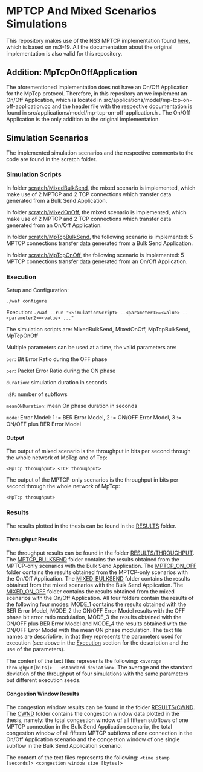 # MPTCP And Mixed Scenarios Simulations

This repository makes use of the NS3 MPTCP implementation found [here](https://github.com/mkheirkhah/amp), which is based on ns3-19.
All the documentation about the original implementation is also valid for this repository.

## Addition: MpTcpOnOffApplication
The aforementioned implementation does not have an On/Off Application for the MpTcp protocol. Therefore, in this repository an we implement an On/Off Application, which is located in src/applications/model/mp-tcp-on-off-application.cc and the header file with the respective documentation is found in src/applications/model/mp-tcp-on-off-application.h . The On/Off Application is the only addition to the original implementation.

## Simulation Scenarios
The implemented simulation scenarios and the respective comments to the code are found in the scratch folder.

### Simulation Scripts
In folder [scratch/MixedBulkSend](https://github.com/UsernameN0tAvailable/mptcp_simulations/tree/master/scratch/MixedBulkSend), the mixed scenario is implemented, which make use of 2 MPTCP and 2 TCP connections which transfer data generated from a Bulk Send Application.

In folder [scratch/MixedOnOff](https://github.com/UsernameN0tAvailable/mptcp_simulations/tree/master/scratch/MixedOnOff), the mixed scenario is implemented, which make use of 2 MPTCP and 2 TCP connections which transfer data generated from an On/Off Application.
 
In folder [scratch/MpTcpBulkSend](https://github.com/UsernameN0tAvailable/mptcp_simulations/tree/master/scratch/MpTcpBulkSend), the following scenario is implemented: 5 MPTCP connections transfer data generated from a Bulk Send Application.

In folder [scratch/MpTcpOnOff](https://github.com/UsernameN0tAvailable/mptcp_simulations/tree/master/scratch/MpTcpOnOff), the following scenario is implemented: 5 MPTCP connections transfer data generated from an On/Off Application.

### Execution
Setup and Configuration:

````./waf configure````

Execution:
````./waf --run "<SimulationScript> --<parameter1>=<value> --<parameter2>=<value> ..."````

The simulation scripts are: MixedBulkSend, MixedOnOff, MpTcpBulkSend, MpTcpOnOff

Multiple parameters can be used at a time, the valid parameters are:

````ber````: Bit Error Ratio during the OFF phase

````per````: Packet Error Ratio during the ON phase

````duration````: simulation duration in seconds

````nSF````: number of subflows

````meanONDuration````: mean On phase duration in seconds

````mode````: Error Model: 1 := BER Error Model, 2 := ON/OFF Error Model, 3 := ON/OFF plus BER Error Model

#### Output
The output of mixed scenario is the throughput in bits per second through the whole network of MpTcp and of Tcp:

````<MpTcp throughput> <TCP throughput> ````

The output of the MPTCP-only scenarios is the throughput in bits per second through the whole network of MpTcp:

````<MpTcp throughput> ````

### Results
The results plotted in the thesis can be found in the [RESULTS](https://github.com/UsernameN0tAvailable/mptcp_simulations/tree/master/RESULTS) folder.
#### Throughput Results
The throughput results can be found in the folder [RESULTS/THROUGHPUT](https://github.com/UsernameN0tAvailable/mptcp_simulations/tree/master/RESULTS/THROUGHPUT). 
The [MPTCP_BULKSEND](https://github.com/UsernameN0tAvailable/mptcp_simulations/tree/master/RESULTS/THROUGHPUT/MPTCP_BULKSEND) folder contains the results obtained from the MPTCP-only scenarios with 
the Bulk Send Application. The [MPTCP_ON_OFF](https://github.com/UsernameN0tAvailable/mptcp_simulations/tree/master/RESULTS/THROUGHPUT/MPTCP_ON_OFF) folder contains the results obtained from the MPTCP-only scenarios with the On/Off Application. 
The [MIXED_BULKSEND](https://github.com/UsernameN0tAvailable/mptcp_simulations/tree/master/RESULTS/THROUGHPUT/MIXED_BULKSEND) folder contains the results obtained from the mixed scenarios with the Bulk Send Application. 
The [MIXED_ON_OFF](https://github.com/UsernameN0tAvailable/mptcp_simulations/tree/master/RESULTS/THROUGHPUT/MIXED_ON_OFF) folder contains the results obtained from the mixed scenarios with the On/Off Application. 
All four folders contain the results of the following four modes: MODE_1 contains the results obtained with the BER Error Model, MODE_2 the ON/OFF Error Model 
results with the OFF phase bit error ratio modulation, MODE_3 the results obtained with the ON/OFF plus BER Error Model and
MODE_4 the results obtained with the ON/OFF Error Model with the mean ON phase modulation. The text file names are descriptive, in that 
they represents the parameters used for execution (see above in the [Execution](#Execution) section for the description and the use of the parameters).

The content of the text files represents the following: ````<average throughput[bits]>   <standard deviation>````.
The average and the standard deviation of the throughput of four simulations with the same parameters but different execution seeds.
#### Congestion Window Results
The congestion window results can be found in the folder [RESULTS/CWND](https://github.com/UsernameN0tAvailable/mptcp_simulations/tree/master/RESULTS/CWND). 
The [CWND](https://github.com/UsernameN0tAvailable/mptcp_simulations/tree/master/RESULTS/CWND) folder contains the congestion window data plotted in the thesis, namely: 
the total congestion window of all fifteen subflows of one MPTCP connection in the Bulk Send Application scenario, the total congestion window of all fifteen
 MPTCP subflows of one connection in the On/Off Application scenario and the congestion window of one single subflow in the Bulk Send Application
scenario.

The content of the text files represents the following: ````<time stamp [seconds]> <congestion window size [bytes]>````




